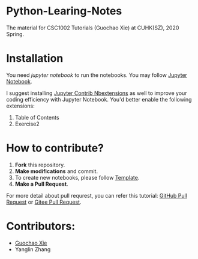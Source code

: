 # Python-Learing-Notes
The material for CSC1002 Tutorials (Guochao Xie) at CUHK(SZ), 2020 Spring. 

# Installation

You need _jupyter notebook_ to run the notebooks. You may follow [Jupyter Notebook](https://jupyter.org/).

I suggest installing [Jupyter Contrib Nbextensions](https://jupyter-contrib-nbextensions.readthedocs.io/en/latest/install.html) as well to improve your coding efficiency with Jupyter Notebook. You'd better enable the following extensions:

1. Table of Contents
2. Exercise2


# How to contribute?

1. **Fork** this repository.
2. **Make modifications** and commit.
3. To create new notebooks, please follow [Template](Template/Template.ipynb).
4. **Make a Pull Request**.

For more detail about pull requrest, you can refer this tutorial: [GitHub Pull Request](https://help.github.com/en/github/collaborating-with-issues-and-pull-requests/about-pull-requests) or [Gitee Pull Request](https://gitee.com/help/articles/4128).

# Contributors:

- [Guochao Xie](https://xieguochao.com/)
- Yanglin Zhang